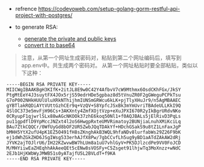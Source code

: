  - refrence
 https://codevoweb.com/setup-golang-gorm-restful-api-project-with-postgres/

- to generate RSA:
  - [generate the private and public keys](http://travistidwell.com/jsencrypt/demo/)
  - [convert it to base64](https://www.base64encode.org/)
> 注意，从第一个网址生成密码对，粘贴到第二个网址编码后，填写到app.env中。共生成两个密码对。
> 从第一个网址粘贴时要全部粘贴，类似以下这种：
  ```
  -----BEGIN RSA PRIVATE KEY-----
  MIICWgIBAAKBgH3KIfK+2itJL8E9w0C42Y4AfbvV7cW9Mthmx6OsdCKhFGx/JkSY
  PtgMtEeY4J3suytFX4JOx5rjS59edrHDe5gpbaz8d5tVnuZR0F2gGWeguPCPkTsu
  G7oP002NHkHUUlUluXRkNThijhmIUNSmGRWcu6kLK+pjTlyXHuJr9/n5AgMBAAEC
  gYBTlakRQDiAYtVUttGzhCEr9q+VzQV+S8YpfcJSxBk3mYmUvriTBAdeULLKkI9Q
  4SlOC373e5mvFjH96Cs+3AKXnty4ZmfXOjtVzp+eXuJPXI670R2yIkBgrURdvNKo
  0CRyupF1qjwrlSLx88wAGcNKOOk37zhE6koq50Nl1+f0AQJBALs5jElRivD3PqLs
  pu11gpdflD9YpMccJNZxt4l2oS6HwgpRxteUMVRimatoy2BUNjiaLnuhXMiKciLq
  BAu7ZtkCQQCr/0WfUyGd8bOF2UR5ZwbJQqTDAkYf+HDchGSakS9u8tZ1LnFaxJgP
  bMHH5YtX2ufU4pK1EZ5O491fH8sZKnghAkB3WQL9hfaNDv8lurfabWs29Z26F9bK
  ej1dWhZGkZHD6JSgIWsg533erhAJfX8Pw/7gbCCvfLh5ug9yBD1aATdZAkAW2dRj
  JYVK2ajTOJlrU6/IH22KZwvwBW7hLUm8a1uU7vhlGyV+PK5DJlzcdPe9VV0FoJCD
  M/MHYiiwEaZHEqhhAkAeeQEt5cENw8sVOSFy+C5Zsget91lhjwTq3MoXnzz+wNdC
  2EJb1HjKWbWyJMWB51s0yATajfU5L2BVLdT+f9KA
  -----END RSA PRIVATE KEY-----
  ```